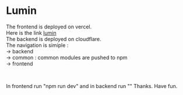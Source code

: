# Lumin

The frontend is deployed on vercel.
<br/>
Here is the link [lumin](https://lumin-heyszomks-aasiflm10s-projects.vercel.app/signup)
<br/>
The backend is deployed on cloudflare. 
<br/>
The navigation is simiple : <br/>
-> backend <br/>
-> common : common modules are pushed to npm <br/>
-> frontend <br/>

<br/>

In frontend run "npm run dev"
and in backend run ""
Thanks. Have fun.

